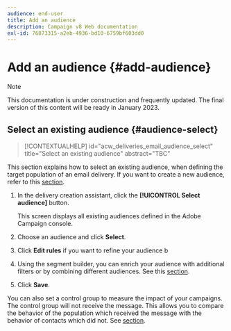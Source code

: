 ```yaml
---
audience: end-user
title: Add an audience
description: Campaign v8 Web documentation
exl-id: 76873315-a2eb-4936-bd10-6759bf603dd0
---
```

# Add an audience {#add-audience}

>[!NOTE]
>
>This documentation is under construction and frequently updated. The final version of this content will be ready in January 2023.

## Select an existing audience {#audience-select}

>[!CONTEXTUALHELP]
>id="acw_deliveries_email_audience_select"
>title="Select an existing audience"
>abstract="TBC"

This section explains how to select an existing audience, when defining the target population of an email delivery. If you want to create a new audience, refer to this [section](segment-builder.md).

1. In the delivery creation assistant, click the **[!UICONTROL Select audience]** button.

    This screen displays all existing audiences defined in the Adobe Campaign console.

1. Choose an audience and click **Select**.

1. Click **Edit rules** if you want to refine your audience b

1. Using the segment builder, you can enrich your audience with additional filters or by combining different audiences. See this [section](segment-builder.md).

1. Click **Save**. 

You can also set a control group to measure the impact of your campaigns. The control group will not receive the message. This allows you to compare the behavior of the population which received the message with the behavior of contacts which did not. See [section](control-group.md).